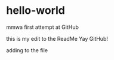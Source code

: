 # hello-world
mmwa first attempt at GitHub

this is my edit to the ReadMe
Yay GitHub!


adding to the file
